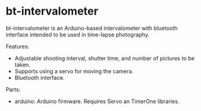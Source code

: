 bt-intervalometer
=================

bt-intervalometer is an Arduino-based intervalometer with bluetooth interface intended to be used in time-lapse photography.

Features:
  * Adjustable shooting interval, shutter time, and number of pictures to be taken.
  * Supports using a servo for moving the camera.
  * Bluetooth interface.

Parts:
  * arduino: Arduino firmware. Requires Servo an TimerOne libraries.
